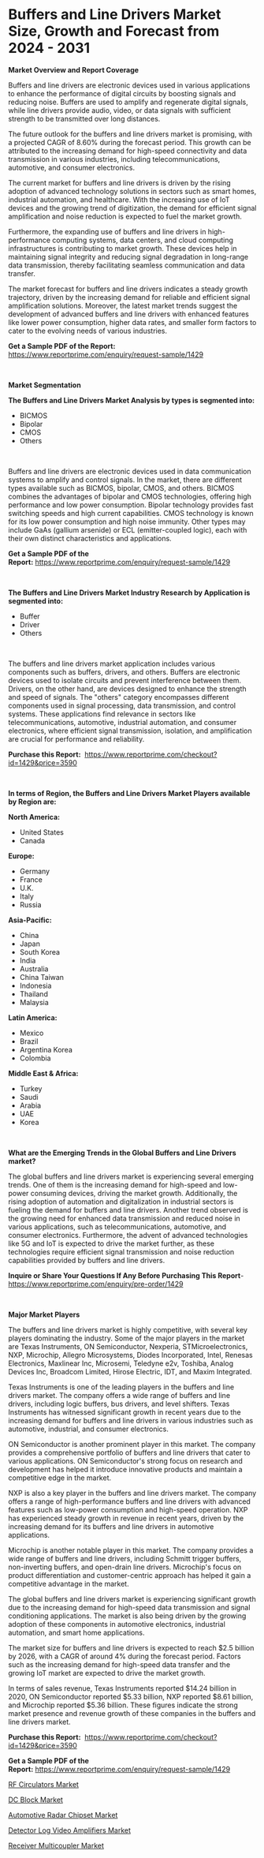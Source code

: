 <p><h1>Buffers and Line Drivers Market Size, Growth and Forecast from 2024 - 2031</h1></p><p><strong>Market Overview and Report Coverage</strong></p>
<p><p>Buffers and line drivers are electronic devices used in various applications to enhance the performance of digital circuits by boosting signals and reducing noise. Buffers are used to amplify and regenerate digital signals, while line drivers provide audio, video, or data signals with sufficient strength to be transmitted over long distances.</p><p>The future outlook for the buffers and line drivers market is promising, with a projected CAGR of 8.60% during the forecast period. This growth can be attributed to the increasing demand for high-speed connectivity and data transmission in various industries, including telecommunications, automotive, and consumer electronics.</p><p>The current market for buffers and line drivers is driven by the rising adoption of advanced technology solutions in sectors such as smart homes, industrial automation, and healthcare. With the increasing use of IoT devices and the growing trend of digitization, the demand for efficient signal amplification and noise reduction is expected to fuel the market growth.</p><p>Furthermore, the expanding use of buffers and line drivers in high-performance computing systems, data centers, and cloud computing infrastructures is contributing to market growth. These devices help in maintaining signal integrity and reducing signal degradation in long-range data transmission, thereby facilitating seamless communication and data transfer.</p><p>The market forecast for buffers and line drivers indicates a steady growth trajectory, driven by the increasing demand for reliable and efficient signal amplification solutions. Moreover, the latest market trends suggest the development of advanced buffers and line drivers with enhanced features like lower power consumption, higher data rates, and smaller form factors to cater to the evolving needs of various industries.</p></p>
<p><strong>Get a Sample PDF of the Report:</strong> <a href="https://www.reportprime.com/enquiry/request-sample/1429">https://www.reportprime.com/enquiry/request-sample/1429</a></p>
<p>&nbsp;</p>
<p><strong>Market Segmentation</strong></p>
<p><strong>The Buffers and Line Drivers Market Analysis by types is segmented into:</strong></p>
<p><ul><li>BICMOS</li><li>Bipolar</li><li>CMOS</li><li>Others</li></ul></p>
<p>&nbsp;</p>
<p><p>Buffers and line drivers are electronic devices used in data communication systems to amplify and control signals. In the market, there are different types available such as BICMOS, bipolar, CMOS, and others. BICMOS combines the advantages of bipolar and CMOS technologies, offering high performance and low power consumption. Bipolar technology provides fast switching speeds and high current capabilities. CMOS technology is known for its low power consumption and high noise immunity. Other types may include GaAs (gallium arsenide) or ECL (emitter-coupled logic), each with their own distinct characteristics and applications.</p></p>
<p><strong>Get a Sample PDF of the Report:</strong>&nbsp;<a href="https://www.reportprime.com/enquiry/request-sample/1429">https://www.reportprime.com/enquiry/request-sample/1429</a></p>
<p>&nbsp;</p>
<p><strong>The Buffers and Line Drivers Market Industry Research by Application is segmented into:</strong></p>
<p><ul><li>Buffer</li><li>Driver</li><li>Others</li></ul></p>
<p>&nbsp;</p>
<p><p>The buffers and line drivers market application includes various components such as buffers, drivers, and others. Buffers are electronic devices used to isolate circuits and prevent interference between them. Drivers, on the other hand, are devices designed to enhance the strength and speed of signals. The "others" category encompasses different components used in signal processing, data transmission, and control systems. These applications find relevance in sectors like telecommunications, automotive, industrial automation, and consumer electronics, where efficient signal transmission, isolation, and amplification are crucial for performance and reliability.</p></p>
<p><strong>Purchase this Report:</strong>&nbsp; <a href="https://www.reportprime.com/checkout?id=1429&price=3590">https://www.reportprime.com/checkout?id=1429&price=3590</a></p>
<p>&nbsp;</p>
<p><strong>In terms of Region, the Buffers and Line Drivers Market Players available by Region are:</strong></p>
<p>
    <p> <strong> North America: </strong>
        <ul>
            <li>United States</li>
            <li>Canada</li>
        </ul>
        </p> 
    <p> <strong> Europe: </strong>
        <ul>
            <li>Germany</li>
            <li>France</li>
            <li>U.K.</li>
            <li>Italy</li>
            <li>Russia</li>
        </ul>
        </p> 
    <p> <strong> Asia-Pacific: </strong>
        <ul>
            <li>China</li>
            <li>Japan</li>
            <li>South Korea</li>
            <li>India</li>
            <li>Australia</li>
            <li>China Taiwan</li>
            <li>Indonesia</li>
            <li>Thailand</li>
            <li>Malaysia</li>
        </ul>
        </p> 
    <p> <strong> Latin America: </strong>
        <ul>
            <li>Mexico</li>
            <li>Brazil</li>
            <li>Argentina Korea</li>
            <li>Colombia</li>
        </ul>
        </p> 
    <p> <strong> Middle East & Africa: </strong>
        <ul>
            <li>Turkey</li>
            <li>Saudi</li>
            <li>Arabia</li>
            <li>UAE</li>
            <li>Korea</li>
        </ul>
    </p>
    </p>
<p>&nbsp;</p>
<p><strong>What are the Emerging Trends in the Global Buffers and Line Drivers market?</strong></p>
<p><p>The global buffers and line drivers market is experiencing several emerging trends. One of them is the increasing demand for high-speed and low-power consuming devices, driving the market growth. Additionally, the rising adoption of automation and digitalization in industrial sectors is fueling the demand for buffers and line drivers. Another trend observed is the growing need for enhanced data transmission and reduced noise in various applications, such as telecommunications, automotive, and consumer electronics. Furthermore, the advent of advanced technologies like 5G and IoT is expected to drive the market further, as these technologies require efficient signal transmission and noise reduction capabilities provided by buffers and line drivers.</p></p>
<p><strong>Inquire or Share Your Questions If Any Before Purchasing This Report</strong>- <a href="https://www.reportprime.com/enquiry/pre-order/1429">https://www.reportprime.com/enquiry/pre-order/1429</a></p>
<p>&nbsp;</p>
<p><strong>Major Market Players</strong></p>
<p><p>The buffers and line drivers market is highly competitive, with several key players dominating the industry. Some of the major players in the market are Texas Instruments, ON Semiconductor, Nexperia, STMicroelectronics, NXP, Microchip, Allegro Microsystems, Diodes Incorporated, Intel, Renesas Electronics, Maxlinear Inc, Microsemi, Teledyne e2v, Toshiba, Analog Devices Inc, Broadcom Limited, Hirose Electric, IDT, and Maxim Integrated.</p><p>Texas Instruments is one of the leading players in the buffers and line drivers market. The company offers a wide range of buffers and line drivers, including logic buffers, bus drivers, and level shifters. Texas Instruments has witnessed significant growth in recent years due to the increasing demand for buffers and line drivers in various industries such as automotive, industrial, and consumer electronics.</p><p>ON Semiconductor is another prominent player in this market. The company provides a comprehensive portfolio of buffers and line drivers that cater to various applications. ON Semiconductor's strong focus on research and development has helped it introduce innovative products and maintain a competitive edge in the market.</p><p>NXP is also a key player in the buffers and line drivers market. The company offers a range of high-performance buffers and line drivers with advanced features such as low-power consumption and high-speed operation. NXP has experienced steady growth in revenue in recent years, driven by the increasing demand for its buffers and line drivers in automotive applications.</p><p>Microchip is another notable player in this market. The company provides a wide range of buffers and line drivers, including Schmitt trigger buffers, non-inverting buffers, and open-drain line drivers. Microchip's focus on product differentiation and customer-centric approach has helped it gain a competitive advantage in the market.</p><p>The global buffers and line drivers market is experiencing significant growth due to the increasing demand for high-speed data transmission and signal conditioning applications. The market is also being driven by the growing adoption of these components in automotive electronics, industrial automation, and smart home applications.</p><p>The market size for buffers and line drivers is expected to reach $2.5 billion by 2026, with a CAGR of around 4% during the forecast period. Factors such as the increasing demand for high-speed data transfer and the growing IoT market are expected to drive the market growth.</p><p>In terms of sales revenue, Texas Instruments reported $14.24 billion in 2020, ON Semiconductor reported $5.33 billion, NXP reported $8.61 billion, and Microchip reported $5.36 billion. These figures indicate the strong market presence and revenue growth of these companies in the buffers and line drivers market.</p></p>
<p><strong>Purchase this Report:</strong>&nbsp;&nbsp;<a href="https://www.reportprime.com/checkout?id=1429&price=3590">https://www.reportprime.com/checkout?id=1429&price=3590</a></p>
<p></p>
<p><strong>Get a Sample PDF of the Report:</strong>&nbsp;<a href="https://www.reportprime.com/enquiry/request-sample/1429">https://www.reportprime.com/enquiry/request-sample/1429</a></p>
<p><p><a href="https://github.com/jhcraigie/Market-Research-Report-List-1/blob/main/rf-circulators-market.md">RF Circulators Market</a></p><p><a href="https://github.com/jsmusil/Market-Research-Report-List-1/blob/main/dc-block-market.md">DC Block Market</a></p><p><a href="https://github.com/beatblasta/Market-Research-Report-List-1/blob/main/automotive-radar-chipset-market.md">Automotive Radar Chipset Market</a></p><p><a href="https://github.com/Triciasol/Market-Research-Report-List-1/blob/main/detector-log-video-amplifiers-market.md">Detector Log Video Amplifiers Market</a></p><p><a href="https://github.com/chartsaturn/Market-Research-Report-List-1/blob/main/receiver-multicoupler-market.md">Receiver Multicoupler Market</a></p></p>